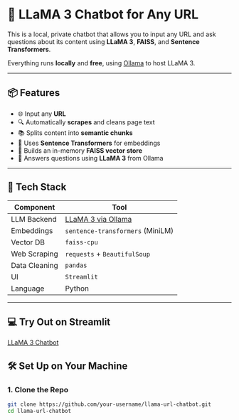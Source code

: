 # 🔗 LLaMA 3 Chatbot for Any URL

This is a local, private chatbot that allows you to input any URL and ask questions about its content using **LLaMA 3**, **FAISS**, and **Sentence Transformers**.

Everything runs **locally** and **free**, using [Ollama](https://ollama.com) to host LLaMA 3.

---

## 📦 Features
- 🌐 Input any **URL**
- 🔍 Automatically **scrapes** and cleans page text
- 📚 Splits content into **semantic chunks**
- 📌 Uses **Sentence Transformers** for embeddings
- 🧠 Builds an in-memory **FAISS vector store**
- 🤖 Answers questions using **LLaMA 3** from Ollama

---

## 🧰 Tech Stack

| Component       | Tool                                     |
|---------------- |------------------------------------------|
| LLM Backend     | [LLaMA 3 via Ollama](https://ollama.com) |
| Embeddings      | `sentence-transformers` (MiniLM)         |
| Vector DB       | `faiss-cpu`                              |
| Web Scraping    | `requests` + `BeautifulSoup`             |
| Data Cleaning   | `pandas`                                 |                  
| UI              | `Streamlit`                              |
| Language        | Python                                   |

---

## 💻 Try Out on Streamlit

[LLaMA 3 Chatbot](https://study-bot.streamlit.app/)

## 🛠️ Set Up on Your Machine

### 1. Clone the Repo
```bash
git clone https://github.com/your-username/llama-url-chatbot.git
cd llama-url-chatbot
